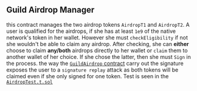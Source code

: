 ## Guild Airdrop Manager
this contract manages the two airdrop tokens ```AirdropT1``` and ```AirdropT2```. 
A user is qualified for the airdrops, if she has at least ```1e9``` of the native network's token in her wallet.
However she must ```checkEligibility``` if not she wouldn't be able to claim any airdrop.
After checking, she can **either** choose to claim  **any/both** airdrops directly to her wallet or ```claim``` them to another wallet of her choice. If she chose the latter, then she must ```Sign``` in the process. 
the way the [```GuildAirdrop``` contract](https://github.com/ojiubasi-motif/wk-2-ass-signature-replay/blob/master/src/AirdropSignature.sol) carry out the signature exposes the user to a ```signature replay``` attack as both tokens will be claimed even if she only signed for one token. Test is seen in the [```AirdropTest.t.sol```](https://github.com/ojiubasi-motif/wk-2-ass-signature-replay/blob/master/test/AirdropTest.t.sol)